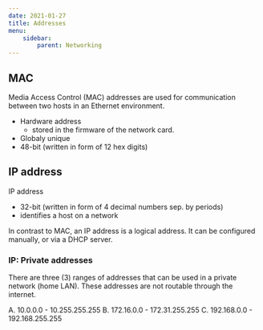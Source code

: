 ```yaml
---
date: 2021-01-27
title: Addresses
menu:
    sidebar:
        parent: Networking
---
```


## MAC
Media Access Control (MAC) addresses are used for communication between two hosts in an Ethernet environment. 

- Hardware address
   + stored in the firmware of the network card.
- Globaly unique
- 48-bit (written in form of 12 hex digits)

## IP address
IP address

- 32-bit (written in form of 4 decimal numbers sep. by periods)
- identifies a host on a network

In contrast to MAC, an IP address is a logical address. It can be configured manually, or via a DHCP server.

### IP: Private addresses
There are three (3) ranges of addresses that can be used in a private network (home LAN). These addresses are not routable through the internet.

A. 10.0.0.0    - 10.255.255.255
B. 172.16.0.0  - 172.31.255.255 
C. 192.168.0.0 - 192.168.255.255

